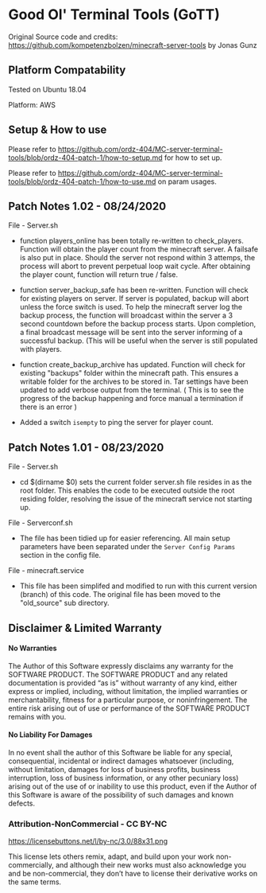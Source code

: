 # Good Ol' Terminal Tools (GoTT)
Original Source code and credits: https://github.com/kompetenzbolzen/minecraft-server-tools by Jonas Gunz 

## Platform Compatability
Tested on Ubuntu 18.04

Platform: AWS

## Setup & How to use

Please refer to https://github.com/ordz-404/MC-server-terminal-tools/blob/ordz-404-patch-1/how-to-setup.md for how to set up.

Please refer to https://github.com/ordz-404/MC-server-terminal-tools/blob/ordz-404-patch-1/how-to-use.md on param usages. 

## Patch Notes 1.02 - 08/24/2020

File - Server.sh

* function players_online has been totally re-written to check_players. Function will obtain the player count from the minecraft server. A failsafe is also put in place. Should the server not respond within 3 attemps, the process will abort to prevent perpetual loop wait cycle. After obtaining the player count, function will return true / false. 

* function server_backup_safe has been re-written. Function will check for existing players on server. If server is populated, backup will abort unless the force switch is used. To help the minecraft server log the backup process, the function will broadcast within the server a 3 second countdown before the backup process starts. Upon completion, a final broadcast message will be sent into the server informing of a successful backup. (This will be useful when the server is still populated with players. 

* function create_backup_archive has updated. Function will check for existing "backups" folder within the minecraft path. This ensures a writable folder for the archives to be stored in. Tar settings have been updated to add verbose output from the terminal. ( This is to see the progress of the backup happening and force manual a termination if there is an error ) 

* Added a switch `isempty` to ping the server for player count. 

## Patch Notes 1.01 - 08/23/2020

File - Server.sh

* cd $(dirname $0) sets the current folder server.sh file resides in as the root folder. This enables the code to be executed outside the root residing folder, resolving the issue of the minecraft service not starting up.

File - Serverconf.sh

* The file has been tidied up for easier referencing. All main setup parameters have been separated under the `Server Config Params` section in the config file.

File - minecraft.service

* This file has been simplifed and modified to run with this current version (branch) of this code. The original file has been moved to the "old_source" sub directory.

## Disclaimer & Limited Warranty

#### No Warranties
The Author of this Software expressly disclaims any warranty for the SOFTWARE PRODUCT. The SOFTWARE PRODUCT and any related documentation is provided “as is” without warranty of any kind, either express or implied, including, without limitation, the implied warranties or merchantability, fitness for a particular purpose, or noninfringement. The entire risk arising out of use or performance of the SOFTWARE PRODUCT remains with you.

#### No Liability For Damages
In no event shall the author of this Software be liable for any special, consequential, incidental or indirect damages whatsoever (including, without limitation, damages for loss of business profits, business interruption, loss of business information, or any other pecuniary loss) arising out of the use of or inability to use this product, even if the Author of this Software is aware of the possibility of such damages and known defects.

### Attribution-NonCommercial - CC BY-NC

https://licensebuttons.net/l/by-nc/3.0/88x31.png

This license lets others remix, adapt, and build upon your work non-commercially, and although their new works must also acknowledge you and be non-commercial, they don’t have to license their derivative works on the same terms.
